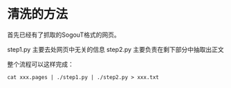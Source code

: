 清洗的方法
==========

首先已经有了抓取的SogouT格式的网页。

step1.py 主要去处网页中无关的信息
step2.py 主要负责在剩下部分中抽取出正文

整个流程可以这样完成：

    cat xxx.pages | ./step1.py | ./step2.py > xxx.txt


